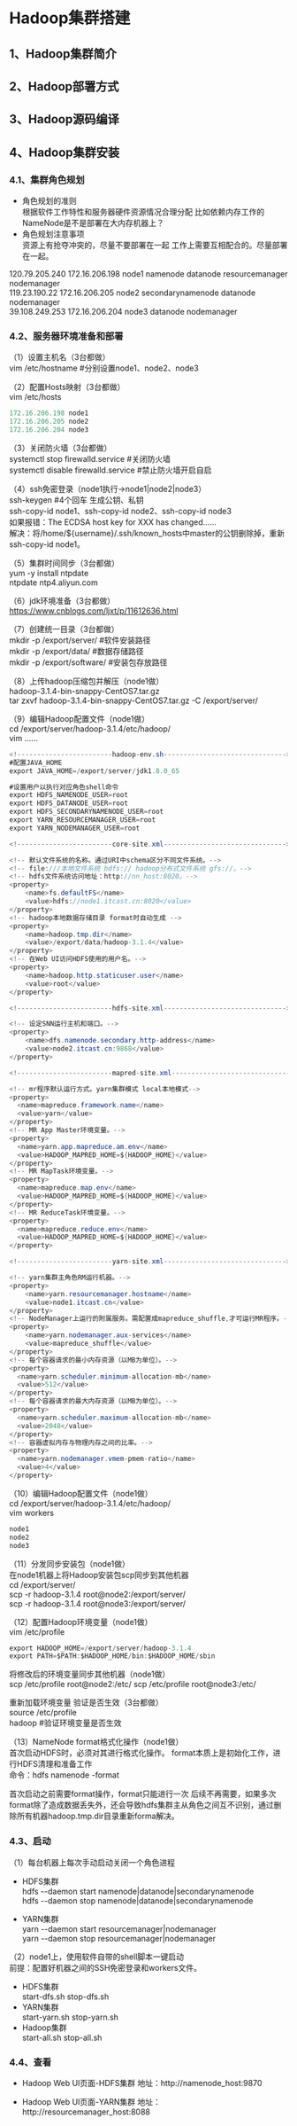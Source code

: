 # Hadoop集群搭建
## 1、Hadoop集群简介
## 2、Hadoop部署方式
## 3、Hadoop源码编译
## 4、Hadoop集群安装
### 4.1、集群角色规划
* 角色规划的准则  
根据软件工作特性和服务器硬件资源情况合理分配
比如依赖内存工作的NameNode是不是部署在大内存机器上？
* 角色规划注意事项  
资源上有抢夺冲突的，尽量不要部署在一起
工作上需要互相配合的。尽量部署在一起。

120.79.205.240   172.16.206.198   node1  namenode datanode resourcemanager nodemanager  
119.23.190.22    172.16.206.205   node2  secondarynamenode datanode nodemanager  
39.108.249.253   172.16.206.204   node3  datanode nodemanager  

### 4.2、服务器环境准备和部署
（1）设置主机名（3台都做）  
vim /etc/hostname  #分别设置node1、node2、node3

（2）配置Hosts映射（3台都做）  
vim /etc/hosts  
````java
172.16.206.198 node1  
172.16.206.205 node2  
172.16.206.204 node3  
````

（3）关闭防火墙（3台都做）    
systemctl stop firewalld.service   #关闭防火墙   
systemctl disable firewalld.service #禁止防火墙开启自启   

（4）ssh免密登录（node1执行->node1|node2|node3）  
ssh-keygen #4个回车 生成公钥、私钥  
ssh-copy-id node1、ssh-copy-id node2、ssh-copy-id node3   
如果报错：The ECDSA host key for XXX has changed......  
解决：将/home/${username}/.ssh/known_hosts中master的公钥删除掉，重新ssh-copy-id node1。  

（5）集群时间同步（3台都做）  
yum -y install ntpdate   
ntpdate ntp4.aliyun.com   

（6）jdk环境准备（3台都做）  
https://www.cnblogs.com/ljxt/p/11612636.html  

（7）创建统一目录（3台都做）  
mkdir -p /export/server/    #软件安装路径  
mkdir -p /export/data/      #数据存储路径  
mkdir -p /export/software/  #安装包存放路径  

（8）上传hadoop压缩包并解压（node1做）  
hadoop-3.1.4-bin-snappy-CentOS7.tar.gz  
tar zxvf hadoop-3.1.4-bin-snappy-CentOS7.tar.gz -C /export/server/  

（9）编辑Hadoop配置文件（node1做）   
cd /export/server/hadoop-3.1.4/etc/hadoop/  
vim ......

````java
<!------------------------hadoop-env.sh------------------------------->
#配置JAVA_HOME
export JAVA_HOME=/export/server/jdk1.8.0_65 

#设置用户以执行对应角色shell命令
export HDFS_NAMENODE_USER=root  
export HDFS_DATANODE_USER=root
export HDFS_SECONDARYNAMENODE_USER=root
export YARN_RESOURCEMANAGER_USER=root
export YARN_NODEMANAGER_USER=root 

<!------------------------core-site.xml------------------------------->

<!-- 默认文件系统的名称。通过URI中schema区分不同文件系统。-->
<!-- file:///本地文件系统 hdfs:// hadoop分布式文件系统 gfs://。-->
<!-- hdfs文件系统访问地址：http://nn_host:8020。-->
<property>
    <name>fs.defaultFS</name>
    <value>hdfs://node1.itcast.cn:8020</value>
</property>
<!-- hadoop本地数据存储目录 format时自动生成 -->
<property>
    <name>hadoop.tmp.dir</name>
    <value>/export/data/hadoop-3.1.4</value>
</property>
<!-- 在Web UI访问HDFS使用的用户名。-->
<property>
    <name>hadoop.http.staticuser.user</name>
    <value>root</value>
</property>

<!------------------------hdfs-site.xml------------------------------->

<!-- 设定SNN运行主机和端口。-->
<property>
    <name>dfs.namenode.secondary.http-address</name>
    <value>node2.itcast.cn:9868</value>
</property>

<!------------------------mapred-site.xml------------------------------->

<!-- mr程序默认运行方式。yarn集群模式 local本地模式-->
<property>
  <name>mapreduce.framework.name</name>
  <value>yarn</value>
</property>
<!-- MR App Master环境变量。-->
<property>
  <name>yarn.app.mapreduce.am.env</name>
  <value>HADOOP_MAPRED_HOME=${HADOOP_HOME}</value>
</property>
<!-- MR MapTask环境变量。-->
<property>
  <name>mapreduce.map.env</name>
  <value>HADOOP_MAPRED_HOME=${HADOOP_HOME}</value>
</property>
<!-- MR ReduceTask环境变量。-->
<property>
  <name>mapreduce.reduce.env</name>
  <value>HADOOP_MAPRED_HOME=${HADOOP_HOME}</value>
</property>

<!------------------------yarn-site.xml------------------------------->

<!-- yarn集群主角色RM运行机器。-->
<property>
    <name>yarn.resourcemanager.hostname</name>
    <value>node1.itcast.cn</value>
</property>
<!-- NodeManager上运行的附属服务。需配置成mapreduce_shuffle,才可运行MR程序。-->
<property>
    <name>yarn.nodemanager.aux-services</name>
    <value>mapreduce_shuffle</value>
</property>
<!-- 每个容器请求的最小内存资源（以MB为单位）。-->
<property>
  <name>yarn.scheduler.minimum-allocation-mb</name>
  <value>512</value>
</property>
<!-- 每个容器请求的最大内存资源（以MB为单位）。-->
<property>
  <name>yarn.scheduler.maximum-allocation-mb</name>
  <value>2048</value>
</property>
<!-- 容器虚拟内存与物理内存之间的比率。-->
<property>
  <name>yarn.nodemanager.vmem-pmem-ratio</name>
  <value>4</value>
</property>
````

（10）编辑Hadoop配置文件（node1做）   
cd /export/server/hadoop-3.1.4/etc/hadoop/  
vim workers  
````java
node1
node2
node3
````

（11）分发同步安装包（node1做）   
在node1机器上将Hadoop安装包scp同步到其他机器  
cd /export/server/  
scp -r hadoop-3.1.4 root@node2:/export/server/  
scp -r hadoop-3.1.4 root@node3:/export/server/  

（12）配置Hadoop环境变量（node1做）   
vim /etc/profile   
````java
export HADOOP_HOME=/export/server/hadoop-3.1.4
export PATH=$PATH:$HADOOP_HOME/bin:$HADOOP_HOME/sbin
````

将修改后的环境变量同步其他机器（node1做）   
scp /etc/profile root@node2:/etc/
scp /etc/profile root@node3:/etc/

重新加载环境变量 验证是否生效（3台都做）   
source /etc/profile  
hadoop #验证环境变量是否生效 
 
（13）NameNode format格式化操作（node1做）   
首次启动HDFS时，必须对其进行格式化操作。
format本质上是初始化工作，进行HDFS清理和准备工作  
命令：hdfs namenode -format

首次启动之前需要format操作，format只能进行一次 后续不再需要，如果多次format除了造成数据丢失外，还会导致hdfs集群主从角色之间互不识别，通过删除所有机器hadoop.tmp.dir目录重新forma解决。  

### 4.3、启动  
（1）每台机器上每次手动启动关闭一个角色进程
* HDFS集群  
hdfs --daemon start namenode|datanode|secondarynamenode  
hdfs --daemon stop  namenode|datanode|secondarynamenode  
 
* YARN集群  
yarn --daemon start resourcemanager|nodemanager  
yarn --daemon stop  resourcemanager|nodemanager  

（2）node1上，使用软件自带的shell脚本一键启动  
前提：配置好机器之间的SSH免密登录和workers文件。  
* HDFS集群  
start-dfs.sh 
stop-dfs.sh 
* YARN集群  
start-yarn.sh
stop-yarn.sh
* Hadoop集群  
start-all.sh
stop-all.sh 

### 4.4、查看 
* Hadoop Web UI页面-HDFS集群
地址：http://namenode_host:9870

* Hadoop Web UI页面-YARN集群
地址：http://resourcemanager_host:8088


